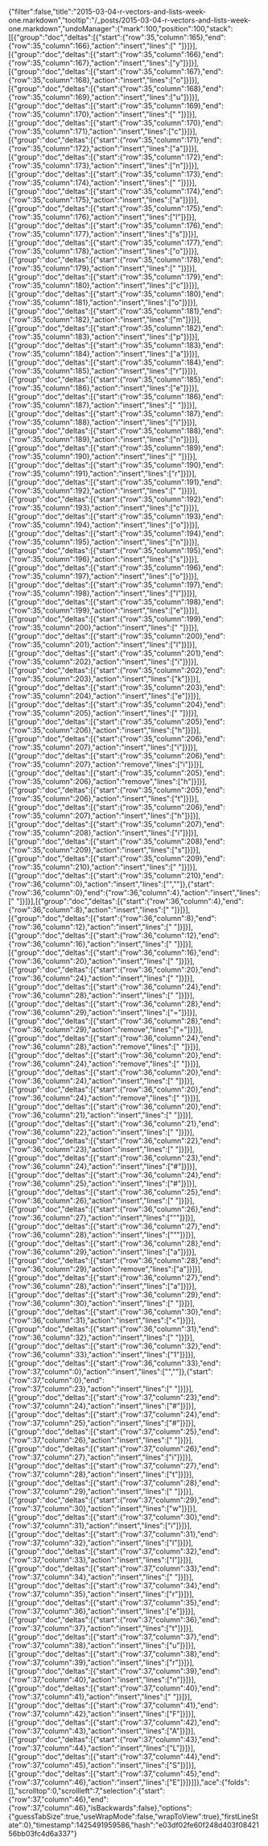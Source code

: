 {"filter":false,"title":"2015-03-04-r-vectors-and-lists-week-one.markdown","tooltip":"/_posts/2015-03-04-r-vectors-and-lists-week-one.markdown","undoManager":{"mark":100,"position":100,"stack":[[{"group":"doc","deltas":[{"start":{"row":35,"column":165},"end":{"row":35,"column":166},"action":"insert","lines":[" "]}]}],[{"group":"doc","deltas":[{"start":{"row":35,"column":166},"end":{"row":35,"column":167},"action":"insert","lines":["y"]}]}],[{"group":"doc","deltas":[{"start":{"row":35,"column":167},"end":{"row":35,"column":168},"action":"insert","lines":["o"]}]}],[{"group":"doc","deltas":[{"start":{"row":35,"column":168},"end":{"row":35,"column":169},"action":"insert","lines":["u"]}]}],[{"group":"doc","deltas":[{"start":{"row":35,"column":169},"end":{"row":35,"column":170},"action":"insert","lines":[" "]}]}],[{"group":"doc","deltas":[{"start":{"row":35,"column":170},"end":{"row":35,"column":171},"action":"insert","lines":["c"]}]}],[{"group":"doc","deltas":[{"start":{"row":35,"column":171},"end":{"row":35,"column":172},"action":"insert","lines":["a"]}]}],[{"group":"doc","deltas":[{"start":{"row":35,"column":172},"end":{"row":35,"column":173},"action":"insert","lines":["n"]}]}],[{"group":"doc","deltas":[{"start":{"row":35,"column":173},"end":{"row":35,"column":174},"action":"insert","lines":[" "]}]}],[{"group":"doc","deltas":[{"start":{"row":35,"column":174},"end":{"row":35,"column":175},"action":"insert","lines":["a"]}]}],[{"group":"doc","deltas":[{"start":{"row":35,"column":175},"end":{"row":35,"column":176},"action":"insert","lines":["l"]}]}],[{"group":"doc","deltas":[{"start":{"row":35,"column":176},"end":{"row":35,"column":177},"action":"insert","lines":["s"]}]}],[{"group":"doc","deltas":[{"start":{"row":35,"column":177},"end":{"row":35,"column":178},"action":"insert","lines":["o"]}]}],[{"group":"doc","deltas":[{"start":{"row":35,"column":178},"end":{"row":35,"column":179},"action":"insert","lines":[" "]}]}],[{"group":"doc","deltas":[{"start":{"row":35,"column":179},"end":{"row":35,"column":180},"action":"insert","lines":["c"]}]}],[{"group":"doc","deltas":[{"start":{"row":35,"column":180},"end":{"row":35,"column":181},"action":"insert","lines":["o"]}]}],[{"group":"doc","deltas":[{"start":{"row":35,"column":181},"end":{"row":35,"column":182},"action":"insert","lines":["m"]}]}],[{"group":"doc","deltas":[{"start":{"row":35,"column":182},"end":{"row":35,"column":183},"action":"insert","lines":["p"]}]}],[{"group":"doc","deltas":[{"start":{"row":35,"column":183},"end":{"row":35,"column":184},"action":"insert","lines":["a"]}]}],[{"group":"doc","deltas":[{"start":{"row":35,"column":184},"end":{"row":35,"column":185},"action":"insert","lines":["r"]}]}],[{"group":"doc","deltas":[{"start":{"row":35,"column":185},"end":{"row":35,"column":186},"action":"insert","lines":["e"]}]}],[{"group":"doc","deltas":[{"start":{"row":35,"column":186},"end":{"row":35,"column":187},"action":"insert","lines":[" "]}]}],[{"group":"doc","deltas":[{"start":{"row":35,"column":187},"end":{"row":35,"column":188},"action":"insert","lines":["i"]}]}],[{"group":"doc","deltas":[{"start":{"row":35,"column":188},"end":{"row":35,"column":189},"action":"insert","lines":["n"]}]}],[{"group":"doc","deltas":[{"start":{"row":35,"column":189},"end":{"row":35,"column":190},"action":"insert","lines":[" "]}]}],[{"group":"doc","deltas":[{"start":{"row":35,"column":190},"end":{"row":35,"column":191},"action":"insert","lines":["r"]}]}],[{"group":"doc","deltas":[{"start":{"row":35,"column":191},"end":{"row":35,"column":192},"action":"insert","lines":[" "]}]}],[{"group":"doc","deltas":[{"start":{"row":35,"column":192},"end":{"row":35,"column":193},"action":"insert","lines":["c"]}]}],[{"group":"doc","deltas":[{"start":{"row":35,"column":193},"end":{"row":35,"column":194},"action":"insert","lines":["o"]}]}],[{"group":"doc","deltas":[{"start":{"row":35,"column":194},"end":{"row":35,"column":195},"action":"insert","lines":["n"]}]}],[{"group":"doc","deltas":[{"start":{"row":35,"column":195},"end":{"row":35,"column":196},"action":"insert","lines":["s"]}]}],[{"group":"doc","deltas":[{"start":{"row":35,"column":196},"end":{"row":35,"column":197},"action":"insert","lines":["o"]}]}],[{"group":"doc","deltas":[{"start":{"row":35,"column":197},"end":{"row":35,"column":198},"action":"insert","lines":["l"]}]}],[{"group":"doc","deltas":[{"start":{"row":35,"column":198},"end":{"row":35,"column":199},"action":"insert","lines":["e"]}]}],[{"group":"doc","deltas":[{"start":{"row":35,"column":199},"end":{"row":35,"column":200},"action":"insert","lines":[" "]}]}],[{"group":"doc","deltas":[{"start":{"row":35,"column":200},"end":{"row":35,"column":201},"action":"insert","lines":["l"]}]}],[{"group":"doc","deltas":[{"start":{"row":35,"column":201},"end":{"row":35,"column":202},"action":"insert","lines":["i"]}]}],[{"group":"doc","deltas":[{"start":{"row":35,"column":202},"end":{"row":35,"column":203},"action":"insert","lines":["k"]}]}],[{"group":"doc","deltas":[{"start":{"row":35,"column":203},"end":{"row":35,"column":204},"action":"insert","lines":["e"]}]}],[{"group":"doc","deltas":[{"start":{"row":35,"column":204},"end":{"row":35,"column":205},"action":"insert","lines":[" "]}]}],[{"group":"doc","deltas":[{"start":{"row":35,"column":205},"end":{"row":35,"column":206},"action":"insert","lines":["h"]}]}],[{"group":"doc","deltas":[{"start":{"row":35,"column":206},"end":{"row":35,"column":207},"action":"insert","lines":["i"]}]}],[{"group":"doc","deltas":[{"start":{"row":35,"column":206},"end":{"row":35,"column":207},"action":"remove","lines":["i"]}]}],[{"group":"doc","deltas":[{"start":{"row":35,"column":205},"end":{"row":35,"column":206},"action":"remove","lines":["h"]}]}],[{"group":"doc","deltas":[{"start":{"row":35,"column":205},"end":{"row":35,"column":206},"action":"insert","lines":["t"]}]}],[{"group":"doc","deltas":[{"start":{"row":35,"column":206},"end":{"row":35,"column":207},"action":"insert","lines":["h"]}]}],[{"group":"doc","deltas":[{"start":{"row":35,"column":207},"end":{"row":35,"column":208},"action":"insert","lines":["i"]}]}],[{"group":"doc","deltas":[{"start":{"row":35,"column":208},"end":{"row":35,"column":209},"action":"insert","lines":["s"]}]}],[{"group":"doc","deltas":[{"start":{"row":35,"column":209},"end":{"row":35,"column":210},"action":"insert","lines":[" "]}]}],[{"group":"doc","deltas":[{"start":{"row":35,"column":210},"end":{"row":36,"column":0},"action":"insert","lines":["",""]},{"start":{"row":36,"column":0},"end":{"row":36,"column":4},"action":"insert","lines":["    "]}]}],[{"group":"doc","deltas":[{"start":{"row":36,"column":4},"end":{"row":36,"column":8},"action":"insert","lines":["    "]}]}],[{"group":"doc","deltas":[{"start":{"row":36,"column":8},"end":{"row":36,"column":12},"action":"insert","lines":["    "]}]}],[{"group":"doc","deltas":[{"start":{"row":36,"column":12},"end":{"row":36,"column":16},"action":"insert","lines":["    "]}]}],[{"group":"doc","deltas":[{"start":{"row":36,"column":16},"end":{"row":36,"column":20},"action":"insert","lines":["    "]}]}],[{"group":"doc","deltas":[{"start":{"row":36,"column":20},"end":{"row":36,"column":24},"action":"insert","lines":["    "]}]}],[{"group":"doc","deltas":[{"start":{"row":36,"column":24},"end":{"row":36,"column":28},"action":"insert","lines":["    "]}]}],[{"group":"doc","deltas":[{"start":{"row":36,"column":28},"end":{"row":36,"column":29},"action":"insert","lines":["="]}]}],[{"group":"doc","deltas":[{"start":{"row":36,"column":28},"end":{"row":36,"column":29},"action":"remove","lines":["="]}]}],[{"group":"doc","deltas":[{"start":{"row":36,"column":24},"end":{"row":36,"column":28},"action":"remove","lines":["    "]}]}],[{"group":"doc","deltas":[{"start":{"row":36,"column":20},"end":{"row":36,"column":24},"action":"remove","lines":["    "]}]}],[{"group":"doc","deltas":[{"start":{"row":36,"column":20},"end":{"row":36,"column":24},"action":"insert","lines":["    "]}]}],[{"group":"doc","deltas":[{"start":{"row":36,"column":20},"end":{"row":36,"column":24},"action":"remove","lines":["    "]}]}],[{"group":"doc","deltas":[{"start":{"row":36,"column":20},"end":{"row":36,"column":21},"action":"insert","lines":[" "]}]}],[{"group":"doc","deltas":[{"start":{"row":36,"column":21},"end":{"row":36,"column":22},"action":"insert","lines":[" "]}]}],[{"group":"doc","deltas":[{"start":{"row":36,"column":22},"end":{"row":36,"column":23},"action":"insert","lines":[" "]}]}],[{"group":"doc","deltas":[{"start":{"row":36,"column":23},"end":{"row":36,"column":24},"action":"insert","lines":["#"]}]}],[{"group":"doc","deltas":[{"start":{"row":36,"column":24},"end":{"row":36,"column":25},"action":"insert","lines":["#"]}]}],[{"group":"doc","deltas":[{"start":{"row":36,"column":25},"end":{"row":36,"column":26},"action":"insert","lines":[" "]}]}],[{"group":"doc","deltas":[{"start":{"row":36,"column":26},"end":{"row":36,"column":27},"action":"insert","lines":["\""]}]}],[{"group":"doc","deltas":[{"start":{"row":36,"column":27},"end":{"row":36,"column":28},"action":"insert","lines":["\""]}]}],[{"group":"doc","deltas":[{"start":{"row":36,"column":28},"end":{"row":36,"column":29},"action":"insert","lines":["a"]}]}],[{"group":"doc","deltas":[{"start":{"row":36,"column":28},"end":{"row":36,"column":29},"action":"remove","lines":["a"]}]}],[{"group":"doc","deltas":[{"start":{"row":36,"column":27},"end":{"row":36,"column":28},"action":"insert","lines":["a"]}]}],[{"group":"doc","deltas":[{"start":{"row":36,"column":29},"end":{"row":36,"column":30},"action":"insert","lines":[" "]}]}],[{"group":"doc","deltas":[{"start":{"row":36,"column":30},"end":{"row":36,"column":31},"action":"insert","lines":["<"]}]}],[{"group":"doc","deltas":[{"start":{"row":36,"column":31},"end":{"row":36,"column":32},"action":"insert","lines":[" "]}]}],[{"group":"doc","deltas":[{"start":{"row":36,"column":32},"end":{"row":36,"column":33},"action":"insert","lines":["1"]}]}],[{"group":"doc","deltas":[{"start":{"row":36,"column":33},"end":{"row":37,"column":0},"action":"insert","lines":["",""]},{"start":{"row":37,"column":0},"end":{"row":37,"column":23},"action":"insert","lines":["                       "]}]}],[{"group":"doc","deltas":[{"start":{"row":37,"column":23},"end":{"row":37,"column":24},"action":"insert","lines":["#"]}]}],[{"group":"doc","deltas":[{"start":{"row":37,"column":24},"end":{"row":37,"column":25},"action":"insert","lines":["#"]}]}],[{"group":"doc","deltas":[{"start":{"row":37,"column":25},"end":{"row":37,"column":26},"action":"insert","lines":[" "]}]}],[{"group":"doc","deltas":[{"start":{"row":37,"column":26},"end":{"row":37,"column":27},"action":"insert","lines":["i"]}]}],[{"group":"doc","deltas":[{"start":{"row":37,"column":27},"end":{"row":37,"column":28},"action":"insert","lines":["t"]}]}],[{"group":"doc","deltas":[{"start":{"row":37,"column":28},"end":{"row":37,"column":29},"action":"insert","lines":[" "]}]}],[{"group":"doc","deltas":[{"start":{"row":37,"column":29},"end":{"row":37,"column":30},"action":"insert","lines":["w"]}]}],[{"group":"doc","deltas":[{"start":{"row":37,"column":30},"end":{"row":37,"column":31},"action":"insert","lines":["i"]}]}],[{"group":"doc","deltas":[{"start":{"row":37,"column":31},"end":{"row":37,"column":32},"action":"insert","lines":["l"]}]}],[{"group":"doc","deltas":[{"start":{"row":37,"column":32},"end":{"row":37,"column":33},"action":"insert","lines":["l"]}]}],[{"group":"doc","deltas":[{"start":{"row":37,"column":33},"end":{"row":37,"column":34},"action":"insert","lines":[" "]}]}],[{"group":"doc","deltas":[{"start":{"row":37,"column":34},"end":{"row":37,"column":35},"action":"insert","lines":["r"]}]}],[{"group":"doc","deltas":[{"start":{"row":37,"column":35},"end":{"row":37,"column":36},"action":"insert","lines":["e"]}]}],[{"group":"doc","deltas":[{"start":{"row":37,"column":36},"end":{"row":37,"column":37},"action":"insert","lines":["t"]}]}],[{"group":"doc","deltas":[{"start":{"row":37,"column":37},"end":{"row":37,"column":38},"action":"insert","lines":["u"]}]}],[{"group":"doc","deltas":[{"start":{"row":37,"column":38},"end":{"row":37,"column":39},"action":"insert","lines":["r"]}]}],[{"group":"doc","deltas":[{"start":{"row":37,"column":39},"end":{"row":37,"column":40},"action":"insert","lines":["n"]}]}],[{"group":"doc","deltas":[{"start":{"row":37,"column":40},"end":{"row":37,"column":41},"action":"insert","lines":[" "]}]}],[{"group":"doc","deltas":[{"start":{"row":37,"column":41},"end":{"row":37,"column":42},"action":"insert","lines":["F"]}]}],[{"group":"doc","deltas":[{"start":{"row":37,"column":42},"end":{"row":37,"column":43},"action":"insert","lines":["A"]}]}],[{"group":"doc","deltas":[{"start":{"row":37,"column":43},"end":{"row":37,"column":44},"action":"insert","lines":["L"]}]}],[{"group":"doc","deltas":[{"start":{"row":37,"column":44},"end":{"row":37,"column":45},"action":"insert","lines":["S"]}]}],[{"group":"doc","deltas":[{"start":{"row":37,"column":45},"end":{"row":37,"column":46},"action":"insert","lines":["E"]}]}]]},"ace":{"folds":[],"scrolltop":0,"scrollleft":7,"selection":{"start":{"row":37,"column":46},"end":{"row":37,"column":46},"isBackwards":false},"options":{"guessTabSize":true,"useWrapMode":false,"wrapToView":true},"firstLineState":0},"timestamp":1425491959586,"hash":"e03df02fe60f248d403f0842156bb03fc4d6a337"}